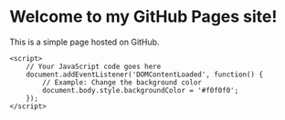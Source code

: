 <!DOCTYPE html>
<html lang="en">
<head>
    <meta charset="UTF-8">
    <meta name="viewport" content="width=device-width, initial-scale=1.0">
    <title>My GitHub Pages Site</title>
</head>
<body>
    <h1>Welcome to my GitHub Pages site!</h1>
    <p>This is a simple page hosted on GitHub.</p>

    <script>
        // Your JavaScript code goes here
        document.addEventListener('DOMContentLoaded', function() {
            // Example: Change the background color
            document.body.style.backgroundColor = '#f0f0f0';
        });
    </script>
</body>
</html>
